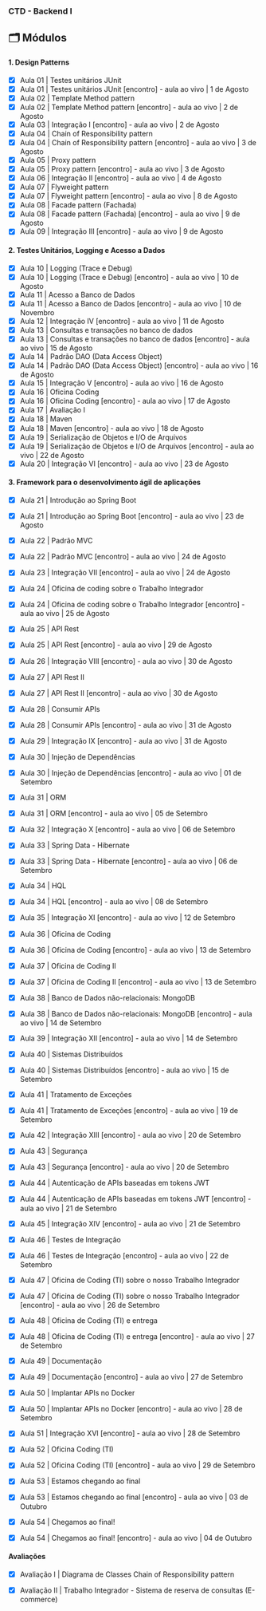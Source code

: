 ### CTD - Backend I

## 🗂 Módulos

#### 1. Design Patterns

- [x] Aula 01 | Testes unitários JUnit
- [x] Aula 01 | Testes unitários JUnit [encontro] - aula ao vivo | 1 de Agosto
- [x] Aula 02 | Template Method pattern
- [x] Aula 02 | Template Method pattern [encontro] - aula ao vivo | 2 de Agosto
- [x] Aula 03 | Integração I [encontro] - aula ao vivo | 2 de Agosto
- [x] Aula 04 | Chain of Responsibility pattern
- [x] Aula 04 | Chain of Responsibility pattern [encontro] - aula ao vivo | 3 de Agosto
- [x] Aula 05 | Proxy pattern
- [x] Aula 05 | Proxy pattern [encontro] - aula ao vivo | 3 de Agosto
- [x] Aula 06 | Integração II [encontro] - aula ao vivo | 4 de Agosto
- [x] Aula 07 | Flyweight pattern
- [x] Aula 07 | Flyweight pattern [encontro] - aula ao vivo | 8 de Agosto
- [x] Aula 08 | Facade pattern (Fachada)
- [x] Aula 08 | Facade pattern (Fachada) [encontro] - aula ao vivo | 9 de Agosto
- [x] Aula 09 | Integração III [encontro] - aula ao vivo | 9 de Agosto

#### 2. Testes Unitários, Logging e Acesso a Dados

- [x] Aula 10 | Logging (Trace e Debug)
- [x] Aula 10 | Logging (Trace e Debug) [encontro] - aula ao vivo | 10 de Agosto
- [x] Aula 11 | Acesso a Banco de Dados
- [x] Aula 11 | Acesso a Banco de Dados [encontro] - aula ao vivo | 10 de Novembro
- [x] Aula 12 | Integração IV [encontro] - aula ao vivo | 11 de Agosto
- [x] Aula 13 | Consultas e transações no banco de dados
- [x] Aula 13 | Consultas e transações no banco de dados [encontro] - aula ao vivo | 15 de Agosto
- [x] Aula 14 | Padrão DAO (Data Access Object)
- [x] Aula 14 | Padrão DAO (Data Access Object) [encontro] - aula ao vivo | 16 de Agosto
- [x] Aula 15 | Integração V [encontro] - aula ao vivo | 16 de Agosto
- [x] Aula 16 | Oficina Coding
- [x] Aula 16 | Oficina Coding [encontro] - aula ao vivo | 17 de Agosto
- [x] Aula 17 | Avaliação I
- [x] Aula 18 | Maven
- [x] Aula 18 | Maven [encontro] - aula ao vivo | 18 de Agosto
- [x] Aula 19 | Serialização de Objetos e I/O de Arquivos
- [x] Aula 19 | Serialização de Objetos e I/O de Arquivos [encontro] - aula ao vivo | 22 de Agosto
- [x] Aula 20 | Integração VI [encontro] - aula ao vivo | 23 de Agosto

#### 3. Framework para o desenvolvimento ágil de aplicações

- [x] Aula 21 | Introdução ao Spring Boot
- [x] Aula 21 | Introdução ao Spring Boot [encontro] - aula ao vivo | 23 de Agosto
- [x] Aula 22 | Padrão MVC
- [x] Aula 22 | Padrão MVC [encontro] - aula ao vivo | 24 de Agosto
- [x] Aula 23 | Integração VII [encontro] - aula ao vivo | 24 de Agosto
- [x] Aula 24 | Oficina de coding sobre o Trabalho Integrador
- [x] Aula 24 | Oficina de coding sobre o Trabalho Integrador [encontro] - aula ao vivo | 25 de Agosto
- [x] Aula 25 | API Rest
- [x] Aula 25 | API Rest [encontro] - aula ao vivo | 29 de Agosto
- [x] Aula 26 | Integração VIII [encontro] - aula ao vivo | 30 de Agosto
- [x] Aula 27 | API Rest II
- [x] Aula 27 | API Rest II [encontro] - aula ao vivo | 30 de Agosto
- [x] Aula 28 | Consumir APIs
- [x] Aula 28 | Consumir APIs [encontro] - aula ao vivo | 31 de Agosto
- [x] Aula 29 | Integração IX [encontro] - aula ao vivo | 31 de Agosto
- [x] Aula 30 | Injeção de Dependências
- [x] Aula 30 | Injeção de Dependências [encontro] - aula ao vivo | 01 de Setembro
- [x] Aula 31 | ORM
- [x] Aula 31 | ORM [encontro] - aula ao vivo | 05 de Setembro
- [x] Aula 32 | Integração X [encontro] - aula ao vivo | 06 de Setembro
- [x] Aula 33 | Spring Data - Hibernate
- [x] Aula 33 | Spring Data - Hibernate [encontro] - aula ao vivo | 06 de Setembro
- [x] Aula 34 | HQL
- [x] Aula 34 | HQL [encontro] - aula ao vivo | 08 de Setembro
- [x] Aula 35 | Integração XI [encontro] - aula ao vivo | 12 de Setembro
- [x] Aula 36 | Oficina de Coding
- [x] Aula 36 | Oficina de Coding [encontro] - aula ao vivo | 13 de Setembro
- [x] Aula 37 | Oficina de Coding II
- [x] Aula 37 | Oficina de Coding II [encontro] - aula ao vivo | 13 de Setembro
- [x] Aula 38 | Banco de Dados não-relacionais: MongoDB
- [x] Aula 38 | Banco de Dados não-relacionais: MongoDB [encontro] - aula ao vivo | 14 de Setembro
- [x] Aula 39 | Integração XII [encontro] - aula ao vivo | 14 de Setembro
- [x] Aula 40 | Sistemas Distribuídos
- [x] Aula 40 | Sistemas Distribuídos [encontro] - aula ao vivo | 15 de Setembro
- [x] Aula 41 | Tratamento de Exceções
- [x] Aula 41 | Tratamento de Exceções [encontro] - aula ao vivo | 19 de Setembro
- [x] Aula 42 | Integração XIII [encontro] - aula ao vivo | 20 de Setembro
- [x] Aula 43 | Segurança
- [x] Aula 43 | Segurança [encontro] - aula ao vivo | 20 de Setembro
- [x] Aula 44 | Autenticação de APIs baseadas em tokens JWT
- [x] Aula 44 | Autenticação de APIs baseadas em tokens JWT [encontro] - aula ao vivo | 21 de Setembro
- [x] Aula 45 | Integração XIV [encontro] - aula ao vivo | 21 de Setembro
- [x] Aula 46 | Testes de Integração
- [x] Aula 46 | Testes de Integração [encontro] - aula ao vivo | 22 de Setembro
- [x] Aula 47 | Oficina de Coding (TI) sobre o nosso Trabalho Integrador
- [x] Aula 47 | Oficina de Coding (TI) sobre o nosso Trabalho Integrador [encontro] - aula ao vivo | 26 de Setembro
- [x] Aula 48 | Oficina de Coding (TI) e entrega
- [x] Aula 48 | Oficina de Coding (TI) e entrega [encontro] - aula ao vivo | 27 de Setembro
- [x] Aula 49 | Documentação
- [x] Aula 49 | Documentação [encontro] - aula ao vivo | 27 de Setembro
- [x] Aula 50 | Implantar APIs no Docker
- [x] Aula 50 | Implantar APIs no Docker [encontro] - aula ao vivo | 28 de Setembro
- [x] Aula 51 | Integração XVI [encontro] - aula ao vivo | 28 de Setembro
- [x] Aula 52 | Oficina Coding (TI)
- [x] Aula 52 | Oficina Coding (TI) [encontro] - aula ao vivo | 29 de Setembro
- [x] Aula 53 | Estamos chegando ao final
- [x] Aula 53 | Estamos chegando ao final [encontro] - aula ao vivo | 03 de Outubro
- [x] Aula 54 | Chegamos ao final!
- [x] Aula 54 | Chegamos ao final! [encontro] - aula ao vivo | 04 de Outubro


#### Avaliações
- [x] Avaliação I  | Diagrama de Classes Chain of Responsibility pattern
- [x] Avaliação II | Trabalho Integrador - Sistema de reserva de consultas (E-commerce)

